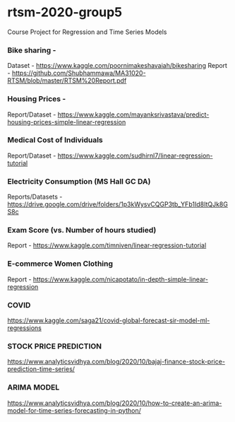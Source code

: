 # rtsm-2020-group5
Course Project for Regression and Time Series Models

### Bike sharing - 

Dataset - https://www.kaggle.com/poornimakeshavaiah/bikesharing
Report - https://github.com/Shubhammawa/MA31020-RTSM/blob/master/RTSM%20Report.pdf

### Housing Prices -

Report/Dataset - https://www.kaggle.com/mayanksrivastava/predict-housing-prices-simple-linear-regression

### Medical Cost of Individuals

Report/Dataset - https://www.kaggle.com/sudhirnl7/linear-regression-tutorial

### Electricity Consumption (MS Hall GC DA)

Reports/Datasets - https://drive.google.com/drive/folders/1p3kWysvCQGP3tb_YFb1Id8ItQJk8GS8c

### Exam Score (vs. Number of hours studied)

Report - https://www.kaggle.com/timniven/linear-regression-tutorial

### E-commerce Women Clothing

Report - https://www.kaggle.com/nicapotato/in-depth-simple-linear-regression

### COVID

https://www.kaggle.com/saga21/covid-global-forecast-sir-model-ml-regressions

### STOCK PRICE PREDICTION

https://www.analyticsvidhya.com/blog/2020/10/bajaj-finance-stock-price-prediction-time-series/

### ARIMA MODEL

https://www.analyticsvidhya.com/blog/2020/10/how-to-create-an-arima-model-for-time-series-forecasting-in-python/
